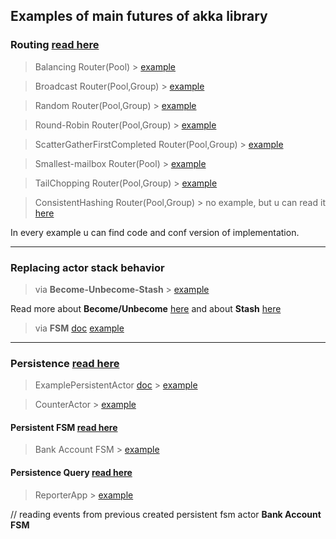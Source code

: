 ## Examples of main futures of akka library

### Routing [read here](doc.akka.io/docs/akka/current/routing.html)
> Balancing Router(Pool) > [example](https://github.com/DarkDesire/akka-basics/tree/master/src/main/scala/routing/BalancingRouting)

> Broadcast Router(Pool,Group) > [example](https://github.com/DarkDesire/akka-basics/tree/master/src/main/scala/routing/BroadcastRouting)

> Random Router(Pool,Group) > [example](https://github.com/DarkDesire/akka-basics/tree/master/src/main/scala/routing/RandomRouting)

> Round-Robin Router(Pool,Group) > [example](https://github.com/DarkDesire/akka-basics/tree/master/src/main/scala/routing/RoundRobinRouting)

> ScatterGatherFirstCompleted Router(Pool,Group) > [example](https://github.com/DarkDesire/akka-basics/tree/master/src/main/scala/routing/ScatterGatherFirstCompletedRouting)

> Smallest-mailbox Router(Pool) > [example](https://github.com/DarkDesire/akka-basics/tree/master/src/main/scala/routing/SmallestMailboxRouting)

> TailChopping Router(Pool,Group) > [example](https://github.com/DarkDesire/akka-basics/tree/master/src/main/scala/routing/TailChoppingRouting)

> ConsistentHashing Router(Pool,Group) > no example, but u can read it [here](https://doc.akka.io/docs/akka/current/routing.html#consistenthashingpool-and-consistenthashinggroup)

In every example u can find code and conf version of implementation.
___
### Replacing actor stack behavior
> via **Become-Unbecome-Stash** > [example](https://github.com/DarkDesire/akka-basics/tree/master/src/main/scala/behavior/become/unbecome/stash)

Read more about **Become/Unbecome** [here](https://doc.akka.io/docs/akka/current/actors.html#become-unbecome) and about **Stash** [here](https://doc.akka.io/docs/akka/current/actors.html#stash)

> via **FSM** [doc](https://doc.akka.io/docs/akka/current/fsm.html#fsm) [example](https://github.com/DarkDesire/akka-basics/tree/master/src/main/scala/behavior/fsm)
___

### Persistence [read here](https://doc.akka.io/docs/akka/current/persistence.html)
> ExamplePersistentActor [doc](https://doc.akka.io/docs/akka/current/persistence.html#event-sourcing) > [example](https://github.com/DarkDesire/akka-basics/tree/master/src/main/scala/persistent/doc)

> CounterActor > [example](https://github.com/DarkDesire/akka-basics/tree/master/src/main/scala/persistent/counter)

#### Persistent FSM [read here](https://doc.akka.io/docs/akka/current/persistence.html#persistent-fsm)

> Bank Account FSM > [example](https://github.com/DarkDesire/akka-basics/tree/master/src/main/scala/persistent/fsm)

#### Persistence Query [read here](https://doc.akka.io/docs/akka/current/persistence-query.html#persistence-query)

> ReporterApp > [example](https://github.com/DarkDesire/akka-basics/tree/master/src/main/scala/persistent/query) 

// reading events from previous created persistent fsm actor **Bank Account FSM**
